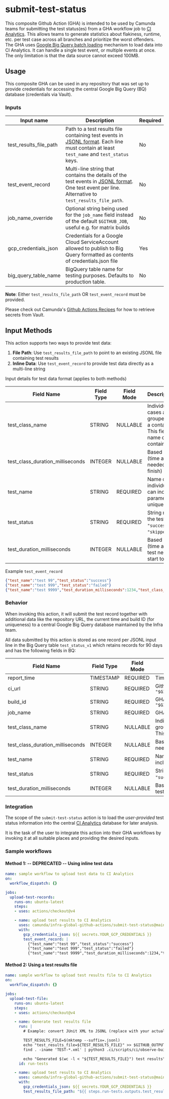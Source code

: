 # submit-test-status

This composite Github Action (GHA) is intended to be used by Camunda teams for submitting the test status(es) from a GHA workflow job to [CI Analytics](https://confluence.camunda.com/display/HAN/CI+Analytics). This allows teams to generate statistics about flakiness, runtime, etc. per test case across all branches and prioritize the worst offenders.
The GHA uses [Google Big Query batch loading](https://cloud.google.com/bigquery/docs/batch-loading-data#bq) mechanism to load data into CI Analytics. It can handle a single test event, or multiple events at once. The only limitation is that the data source cannot exceed 100MB.

## Usage

This composite GHA can be used in any repository that was set up to provide credentials for accessing the central Google Big Query (BQ) database (credentials via Vault).

### Inputs

| Input name             | Description                                        | Required |
|------------------------|----------------------------------------------------|----------|
| test_results_file_path | Path to a test results file containing test events in [JSONL format](https://jsonlines.org). Each line must contain at least `test_name` and `test_status` keys. | No |
| test_event_record      | Multi-line string that contains the details of the test events in [JSONL format](https://jsonlines.org). One test event per line. Alternative to `test_results_file_path`. | No |
| job_name_override      | Optional string being used for the `job_name` field instead of the default `$GITHUB_JOB`, useful e.g. for matrix builds | No |
| gcp_credentials_json   | Credentials for a Google Cloud ServiceAccount allowed to publish to Big Query formatted as contents of credentials.json file | Yes |
| big_query_table_name   | BigQuery table name for testing purposes. Defaults to production table. | No |

**Note**: Either `test_results_file_path` OR `test_event_record` must be provided.

Please check out Camunda's [Github Actions Recipes](https://github.com/camunda/github-actions-recipes#secrets=) for how to retrieve secrets from Vault.

## Input Methods

This action supports two ways to provide test data:

1. **File Path**: Use `test_results_file_path` to point to an existing JSONL file containing test results
2. **Inline Data**: Use `test_event_record` to provide test data directly as a multi-line string

Input details for test data format (applies to both methods)

| Field Name                       | Field Type | Field Mode | Description/Purpose |
|----------------------------------|------------|------------|---------------------|
| test_class_name                  | STRING     | NULLABLE   | Individual (unit) test cases are usually grouped together in a container/class. This field holds the name of the container. |
| test_class_duration_milliseconds | INTEGER    | NULLABLE   | Based on user input (time a test class needed from start to finish) |
| test_name                        | STRING     | REQUIRED   | Name of the individual test case, can include parameters for uniqueness |
| test_status                      | STRING     | REQUIRED   | String representing the test status, either `"success"`, `"failed"`, `"skipped"`, `"flaky"` |
| test_duration_milliseconds       | INTEGER    | NULLABLE   | Based on user input (time an individual test needed from start to finish) |

Example `test_event_record`
```json
{"test_name":"test 99","test_status":"success"}
{"test_name":"test 999","test_status":"failed"}
{"test_name":"test 9999","test_duration_milliseconds":1234,"test_class_name":"9","test_status":"flaky"}
```

### Behavior

When invoking this action, it will submit the test record together with additional data like the repository URL, the current time and build ID (for uniqueness) to a central Google Big Query database maintained by the Infra team.

All data submitted by this action is stored as one record per JSONL input line in the Big Query table `test_status_v1` which retains records for 90 days and has the following fields in BQ:

| Field Name                       | Field Type | Field Mode | Description/Purpose |
|----------------------------------|------------|------------|---------------------|
| report_time                      | TIMESTAMP  | REQUIRED   | Time of record submission |
| ci_url                           | STRING     | REQUIRED   | Github repository URL from `"$GITHUB_SERVER_URL/$GITHUB_REPOSITORY"` |
| build_id                         | STRING     | REQUIRED   | GHA workflow run ID from `"$GITHUB_RUN_ID/$GITHUB_RUN_ATTEMPT"` |
| job_name                         | STRING     | REQUIRED   | GHA workflow job ID from `"$GITHUB_JOB"` |
| test_class_name                  | STRING     | NULLABLE   | Individual (unit) test cases are usually grouped together in a container/class. This field holds the name of the container. |
| test_class_duration_milliseconds | INTEGER    | NULLABLE   | Based on user input (time a test class needed from start to finish) |
| test_name                        | STRING     | REQUIRED   | Name of the individual test case, can include parameters for uniqueness |
| test_status                      | STRING     | REQUIRED   | String representing the test status, either `"success"`, `"failed"`, `"skipped"`, `"flaky"` |
| test_duration_milliseconds       | INTEGER    | NULLABLE   | Based on user input (time an individual test needed from start to finish) |


### Integration

The scope of the `submit-test-status` action is to load the  *user-provided* test status information into the central [CI Analytics](https://confluence.camunda.com/display/HAN/CI+Analytics) database for later analysis.

It is the task of the user to integrate this action into their GHA workflows by invoking it at all suitable places and providing the desired inputs.

### Sample workflows

#### Method 1: -- DEPRECATED -- Using inline test data

```yaml
name: sample workflow to upload test data to CI Analytics
on:
  workflow_dispatch: {}

jobs:
  upload-test-records:
    runs-on: ubuntu-latest
    steps:
    - uses: actions/checkout@v4

    - name: upload test results to CI Analytics
      uses: camunda/infra-global-github-actions/submit-test-status@main
      with:
        gcp_credentials_json: ${{ secrets.YOUR_GCP_CREDENTIALS }}
        test_event_record: |
          {"test_name":"test 99","test_status":"success"}
          {"test_name":"test 999","test_status":"failed"}
          {"test_name":"test 9999","test_duration_milliseconds":1234,"test_class_name":"9","test_status":"flaky"}
```

#### Method 2: Using a test results file

```yaml
name: sample workflow to upload test results file to CI Analytics
on:
  workflow_dispatch: {}

jobs:
  upload-test-file:
    runs-on: ubuntu-latest
    steps:
    - uses: actions/checkout@v4

    - name: Generate test results file
      run: |
        # Example: convert JUnit XML to JSONL (replace with your actual command if needed)

        TEST_RESULTS_FILE=$(mktemp --suffix=.jsonl)
        echo "test_results_file=${TEST_RESULTS_FILE}" >> $GITHUB_OUTPUT
        find . -iname 'TEST-*.xml' | python3 .ci/scripts/ci/observe-build-status/junit-test-results-to-jsonl.py > "${TEST_RESULTS_FILE}"

        echo "Generated $(wc -l < "${TEST_RESULTS_FILE}") test results"
      id: run-tests

    - name: upload test results to CI Analytics
      uses: camunda/infra-global-github-actions/submit-test-status@main
      with:
        gcp_credentials_json: ${{ secrets.YOUR_GCP_CREDENTIALS }}
        test_results_file_path: "${{ steps.run-tests.outputs.test_results_file }}"
```
